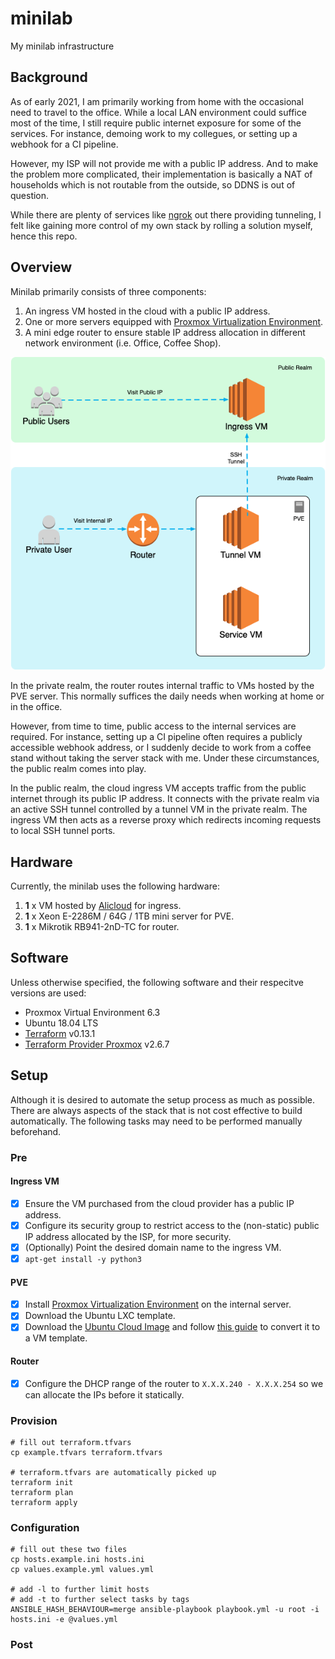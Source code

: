 # minilab

My minilab infrastructure

## Background

As of early 2021, I am primarily working from home with the occasional need to travel to the office. While a local LAN environment could suffice most of the time, I still require public internet exposure for some of the services. For instance, demoing work to my collegues, or setting up a webhook for a CI pipeline. 

However, my ISP will not provide me with a public IP address. And to make the problem more complicated, their implementation is basically a NAT of households which is not routable from the outside, so DDNS is out of question. 

While there are plenty of services like [ngrok](https://ngrok.com) out there providing tunneling, I felt like gaining more control of my own stack by rolling a solution myself, hence this repo.

## Overview

Minilab primarily consists of three components:

1. An ingress VM hosted in the cloud with a public IP address.
2. One or more servers equipped with [Proxmox Virtualization Environment](https://www.proxmox.com/en/proxmox-ve).
3. A mini edge router to ensure stable IP address allocation in different network environment (i.e. Office, Coffee Shop).

![Arch Diagram](assets/arch/diagram.png)

In the private realm, the router routes internal traffic to VMs hosted by the PVE server. This normally suffices the daily needs when working at home or in the office.

However, from time to time, public access to the internal services are required. For instance, setting up a CI pipeline often requires a publicly accessible webhook address, or I suddenly decide to work from a coffee stand without taking the server stack with me. Under these circumstances, the public realm comes into play.


In the public realm, the cloud ingress VM accepts traffic from the public internet through its public IP address. It connects with the private realm via an active SSH tunnel controlled by a tunnel VM in the private realm. The ingress VM then acts as a reverse proxy which redirects incoming requests to local SSH tunnel ports.

## Hardware

Currently, the minilab uses the following hardware:

1. <b>1</b> x VM hosted by [Alicloud](https://aliyun.com) for ingress.
2. <b>1</b> x Xeon E-2286M / 64G / 1TB mini server for PVE.
3. <b>1</b> x Mikrotik RB941-2nD-TC for router.

## Software

Unless otherwise specified, the following software and their respecitve versions are used:
- Proxmox Virtual Environment 6.3
- Ubuntu 18.04 LTS
- [Terraform](https://terraform.io) v0.13.1
- [Terraform Provider Proxmox](https://github.com/Telmate/terraform-provider-proxmox) v2.6.7

## Setup

Although it is desired to automate the setup process as much as possible. There are always aspects of the stack that is not cost effective to build automatically. The following tasks may need to be performed manually beforehand.

### Pre

<h4>Ingress VM</h4>

- [x] Ensure the VM purchased from the cloud provider has a public IP address.
- [x] Configure its security group to restrict access to the (non-static)
public IP address allocated by the ISP, for more security.
- [x] (Optionally) Point the desired domain name to the ingress VM.
- [x] `apt-get install -y python3`

<h4>PVE</h4>

- [x] Install [Proxmox Virtualization Environment](https://www.proxmox.com/en/proxmox-ve) on the internal server.
- [x] Download the Ubuntu LXC template.
- [x] Download the [Ubuntu Cloud Image](https://cloud-images.ubuntu.com/bionic/) and follow [this guide](https://gist.github.com/KrustyHack/fa39e509b5736703fb4a3d664157323f) to convert it to a VM template.

<h4>Router</h4>

- [x] Configure the DHCP range of the router to `X.X.X.240 - X.X.X.254` so we can allocate the IPs before it statically.

### Provision

```
# fill out terraform.tfvars
cp example.tfvars terraform.tfvars

# terraform.tfvars are automatically picked up
terraform init
terraform plan
terraform apply
```

### Configuration

```
# fill out these two files
cp hosts.example.ini hosts.ini
cp values.example.yml values.yml

# add -l to further limit hosts
# add -t to further select tasks by tags
ANSIBLE_HASH_BEHAVIOUR=merge ansible-playbook playbook.yml -u root -i hosts.ini -e @values.yml
```

### Post